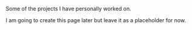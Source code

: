 Some of the projects I have personally worked on.

I am going to create this page later but leave it as a placeholder for now.

